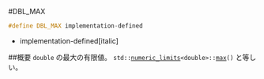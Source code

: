 #DBL_MAX

```cpp
#define DBL_MAX implementation-defined
```
* implementation-defined[italic]

##概要
`double` の最大の有限値。
`std::`[`numeric_limits`](/reference/limits/numeric_limits.md)`<double>::`[`max`](/reference/limits/numeric_limits/max.md)`()` と等しい。
